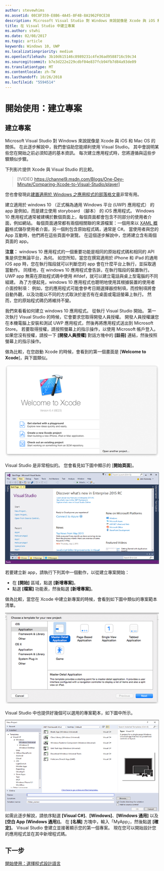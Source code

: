 ```yaml
---
author: stevewhims
ms.assetid: 08C8F359-E8B6-4A45-8F4B-8A1962F0CE38
description: Microsoft Visual Studio 對 Windows 來說就像是 Xcode 與 iOS 和 Mac OS 的關係。 在此逐步解說中，我們會協助您能順利使用 Visual Studio。
title: 在 Visual Studio 中建立專案
ms.author: stwhi
ms.date: 02/08/2017
ms.topic: article
keywords: Windows 10, UWP
ms.localizationpriority: medium
ms.openlocfilehash: 3b10d615146c8989231c4fe36ad9588716c59c34
ms.sourcegitcommit: b7e3d222e229cdbf04e837fcb94fb7d84a93de09
ms.translationtype: MT
ms.contentlocale: zh-TW
ms.lasthandoff: 10/26/2018
ms.locfileid: "5594514"
---
```

# <a name="getting-started-creating-a-project"></a>開始使用：建立專案

## <a name="creating-a-project"></a>建立專案

Microsoft Visual Studio 對 Windows 來說就像是 Xcode 與 iOS 和 Mac OS 的關係。 在此逐步解說中，我們會協助您能順利使用 Visual Studio。 其中會說明某些您在開始之前必須知道的基本資訊。 每次建立應用程式時，您將遵循與這些步驟類似步驟。

下列影片提供 Xcode 與 Visual Studio 的比較。

> [!VIDEO https://channel9.msdn.com/Blogs/One-Dev-Minute/Comparing-Xcode-to-Visual-Studio/player]

您也會發現此[建置適用於 Windows 之應用程式的部落格文章](https://blogs.windows.com/buildingapps/2016/01/27/visual-studio-walkthrough-for-ios-developers/)非常有用。

建立適用於 windows 10 （正式稱為通用 Windows 平台 (UWP) 應用程式） 的 app 是例如，而是建立使用 storyboard （腳本） 的 iOS 應用程式。 Windows 10 應用程式通常被建構於數個頁面上，每個頁面都會包含不同部分的使用者介面，例如網站。 每個頁面通常都有兩個相關聯的來源檔案：一個用來以 [XAML 概觀](https://msdn.microsoft.com/library/windows/apps/mt185595)格式儲存使用者介面，另一個則包含原始程式碼，通常是 C#。 當使用者與您的 App 互動時，他們將在這些頁面中瀏覽。 在這個逐步解說中，您將建立含有兩個頁面的 app。

**注意：** windows 10 應用程式的一個重要功能是相同的原始程式碼和相同的 API 集是供您無論平台，為何。 如您所知，當您在撰寫適用於 iPhone 和 iPad 的通用 iOS app 時，您在執行階段就可以判斷您的 app 會在什麼平台上執行，並採取適當動作。 同樣地，在 windows 10 應用程式會告訴，在執行階段的裝置執行。 UWP app 無需在原始程式碼中使用 \#ifdef，就可以建立電話與桌上型電腦的不同組建。 為了方便起見，windows 10 應用程式也聰明地使用其根據裝置的使用者介面控制項： 例如，您的應用程式可能會參考日期選擇器控制項，而控制項將會自動外觀，以及功能以不同的方式取決於是否有在桌面或電話螢幕上執行。 然而，您的原始程式碼仍將維持不變。

我們來看看如何建立 windows 10 應用程式。 從執行 Visual Studio 開始。 第一次執行 Visual Studio 的時候，它會要求您取得開發人員授權。 開發人員授權讓您在本機電腦上安裝和測試 UWP 應用程式，然後再將應用程式送出到 Microsoft Store。 若要取得授權，請按照螢幕上的指示操作，以使用 Microsoft 帳戶登入。 如果您沒有授權，請按一下 **\[開發人員授權\]** 對話方塊中的 **\[註冊\]** 連結，然後按照螢幕上的指示操作。

做為比較，在您啟動 Xcode 的時候，會看到的第一個畫面是 [**Welcome to Xcode**]，與下圖類似。

![Xcode 歡迎畫面](images/ios-to-uwp/ios-to-uwp-xcode-welcome.png)

Visual Studio 是非常相似的。 您會看見如下圖中顯示的 [**開始頁面**]。

![Visual Studio 開始畫面](images/ios-to-uwp/ios-to-uwp-vs-welcome.png)

若要建立新 app，請執行下列其中一個動作，以從建立專案開始：

-   在 **\[開始\]** 區域，點選 **\[新增專案\]**。
-   點選 **\[檔案\]** 功能表，然後點選 **\[新增專案\]**。

做為比較，當您在 Xcode 中建立新專案的時候，會看到如下圖中類似的專案範本清單。

![Xcode 新增專案對話方塊](images/ios-to-uwp/ios-to-uwp-xcode-choose-template.png)

Visual Studio 中也提供好幾個可以選用的專案範本，如下圖中所示。

![Visual Studio [新增專案] 對話方塊](images/ios-to-uwp/ios-to-uwp-vs-choose-template.png)如需此逐步解說，請依序點選 **\[Visual C#\]**、**\[Windows\]**、**\[Windows 通用\]** 以及 **\[空白 App (Windows 通用)\]**。 在 **\[名稱\]** 方塊中，輸入「MyApp」，然後點選 **\[確定\]**。 Visual Studio 會建立並接著顯示您的第一個專案。 現在您可以開始設計您的應用程式並在其中新增程式碼。

## <a name="next-step"></a>下一步

[開始使用：選擇程式設計語言](getting-started-choosing-a-programming-language.md)
